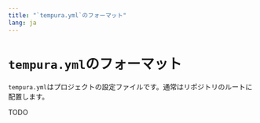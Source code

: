```yaml
---
title: "`tempura.yml`のフォーマット"
lang: ja
---
```


# `tempura.yml`のフォーマット

`tempura.yml`はプロジェクトの設定ファイルです。通常はリポジトリのルートに配置します。

TODO

